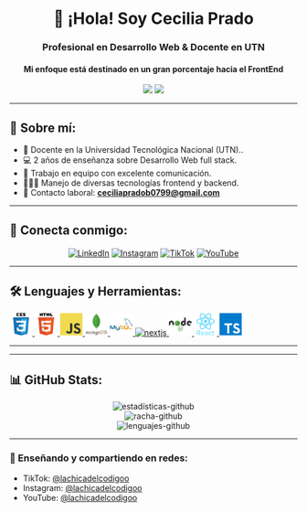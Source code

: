 <h1 align="center">👋 ¡Hola! Soy Cecilia Prado</h1>
<h3 align="center">Profesional en Desarrollo Web & Docente en UTN</h3>
<h4 align="center">Mi enfoque está destinado en un gran porcentaje hacia el FrontEnd</h4>

<p align="center">
  <img src="https://media.giphy.com/media/hvRJCLFzcasrR4ia7z/giphy.gif" width="28"> 
  <a href="https://github.com/Ceciliapradob"><img src="https://readme-typing-svg.herokuapp.com?color=36BCF7&center=true&vCenter=true&lines=Full+Stack+Developer;Frontend+Especialist;Docente+en+UTN;Colaboradora+en+la+comunidad"></a>
</p>

---

## 🌟 Sobre mí:

- 🔭 Docente en la Universidad Tecnológica Nacional (UTN)..
- 💻 2 años de enseñanza sobre Desarrollo Web full stack.
- 👯 Trabajo en equipo con excelente comunicación.
- 👩🏻‍💻 Manejo de diversas tecnologías frontend y backend.
- 📩 Contacto laboral: **ceciliapradob0799@gmail.com**

---

## 📱 Conecta conmigo:

<p align="center">
  <a href="https://linkedin.com/in/cecilia-prado-29601521b/" target="blank"><img align="center" src="https://raw.githubusercontent.com/rahuldkjain/github-profile-readme-generator/master/src/images/icons/Social/linked-in-alt.svg" alt="LinkedIn" height="40" width="40" /></a>
  <a href="https://instagram.com/lachicadelcodigoo" target="blank"><img align="center" src="https://raw.githubusercontent.com/rahuldkjain/github-profile-readme-generator/master/src/images/icons/Social/instagram.svg" alt="Instagram" height="40" width="40" /></a>
  <a href="https://www.tiktok.com/@lachicadelcodigoo" target="blank"><img align="center" src="https://upload.wikimedia.org/wikipedia/en/6/69/Tiktok_logo.svg" alt="TikTok" height="40" width="40" /></a>
  <a href="https://www.youtube.com/@lachicadelcodigoo" target="blank"><img align="center" src="https://raw.githubusercontent.com/rahuldkjain/github-profile-readme-generator/master/src/images/icons/Social/youtube.svg" alt="YouTube" height="40" width="40" /></a>
</p>

---

## 🛠️ Lenguajes y Herramientas:

<p align="left"> 
  <a href="https://www.w3schools.com/css/" target="_blank" rel="noreferrer"> 
    <img src="https://raw.githubusercontent.com/devicons/devicon/master/icons/css3/css3-original-wordmark.svg" alt="css3" width="40" height="40"/> 
  </a> 
  <a href="https://www.w3.org/html/" target="_blank" rel="noreferrer"> 
    <img src="https://raw.githubusercontent.com/devicons/devicon/master/icons/html5/html5-original-wordmark.svg" alt="html5" width="40" height="40"/> 
  </a> 
  <a href="https://developer.mozilla.org/en-US/docs/Web/JavaScript" target="_blank" rel="noreferrer"> 
    <img src="https://raw.githubusercontent.com/devicons/devicon/master/icons/javascript/javascript-original.svg" alt="javascript" width="40" height="40"/> 
  </a> 
  <a href="https://www.mongodb.com/" target="_blank" rel="noreferrer"> 
    <img src="https://raw.githubusercontent.com/devicons/devicon/master/icons/mongodb/mongodb-original-wordmark.svg" alt="mongodb" width="40" height="40"/> 
  </a> 
  <a href="https://www.mysql.com/" target="_blank" rel="noreferrer"> 
    <img src="https://raw.githubusercontent.com/devicons/devicon/master/icons/mysql/mysql-original-wordmark.svg" alt="mysql" width="40" height="40"/> 
  </a> 
  <a href="https://nextjs.org/" target="_blank" rel="noreferrer"> 
    <img src="https://cdn.worldvectorlogo.com/logos/nextjs-2.svg" alt="nextjs" width="40" height="40"/> 
  </a> 
  <a href="https://nodejs.org" target="_blank" rel="noreferrer"> 
    <img src="https://raw.githubusercontent.com/devicons/devicon/master/icons/nodejs/nodejs-original-wordmark.svg" alt="nodejs" width="40" height="40"/> 
  </a> 
  <a href="https://reactjs.org/" target="_blank" rel="noreferrer"> 
    <img src="https://raw.githubusercontent.com/devicons/devicon/master/icons/react/react-original-wordmark.svg" alt="react" width="40" height="40"/> 
  </a> 
  <a href="https://www.typescriptlang.org/" target="_blank" rel="noreferrer"> 
    <img src="https://raw.githubusercontent.com/devicons/devicon/master/icons/typescript/typescript-original.svg" alt="typescript" width="40" height="40"/> 
  </a> 
</p>

---

---

## 📊 GitHub Stats:

<p align="center">
  <img src="https://github-readme-stats.vercel.app/api?username=Ceciliapradob&show_icons=true&theme=radical&hide_border=false" alt="estadísticas-github" />
  <br />
  <img src="https://github-readme-streak-stats.herokuapp.com/?user=Ceciliapradob&theme=radical&hide_border=false" alt="racha-github" />
  <br />
  <img src="https://github-readme-stats.vercel.app/api/top-langs/?username=Ceciliapradob&theme=radical&hide_border=false&layout=compact" alt="lenguajes-github" />
</p>

---

### 🎥 Enseñando y compartiendo en redes:

- TikTok: [@lachicadelcodigoo](https://www.tiktok.com/@lachicadelcodigoo)
- Instagram: [@lachicadelcodigoo](https://www.instagram.com/lachicadelcodigoo)
- YouTube: [@lachicadelcodigoo](https://www.youtube.com/@lachicadelcodigoo)
